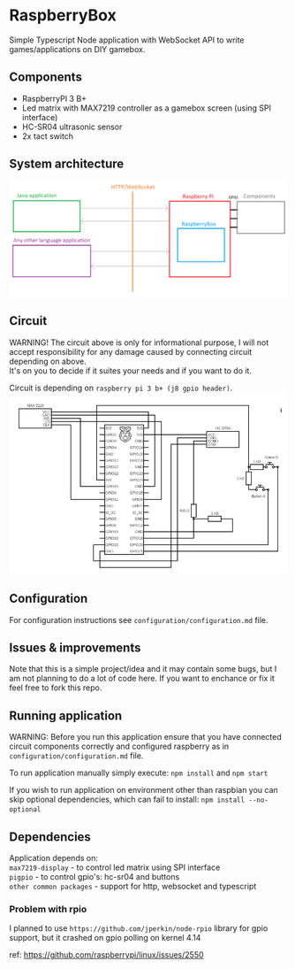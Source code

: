 # RaspberryBox

Simple Typescript Node application with WebSocket API to write games/applications on DIY gamebox.

## Components

* RaspberryPI 3 B+
* Led matrix with MAX7219 controller as a gamebox screen (using SPI interface)
* HC-SR04 ultrasonic sensor
* 2x tact switch

## System architecture

![architecture](docs/architecture.png?raw=true "architecture.png")

## Circuit

WARNING! The circuit above is only for informational purpose, I will not accept responsibility
for any damage caused by connecting circuit depending on above.<br> 
It's on you to decide if it suites your needs and if you want to do it.

Circuit is depending on `raspberry pi 3 b+ (j8 gpio header)`.
![circuit_scheme](docs/circuit.png?raw=true "circuit.png")

## Configuration

For configuration instructions see `configuration/configuration.md` file.

## Issues & improvements

Note that this is a simple project/idea and it may contain some bugs, but I am not planning to do a lot of code here. 
If you want to enchance or fix it feel free to fork this repo.

## Running application

WARNING: Before you run this application ensure that you have connected circuit components correctly and configured raspberry as in `configuration/configuration.md` file.
 
To run application manually simply execute: `npm install` and `npm start`

If you wish to run application on environment other than raspbian you can skip optional dependencies, 
which can fail to install: `npm install --no-optional`

## Dependencies

Application depends on:<br>
`max7219-display` - to control led matrix using SPI interface<br>
`pigpio` - to control gpio's: hc-sr04 and buttons<br>
`other common packages` - support for http, websocket and typescript

### Problem with rpio

I planned to use `https://github.com/jperkin/node-rpio` library for gpio support, 
but it crashed on gpio polling on kernel 4.14<br>

ref: https://github.com/raspberrypi/linux/issues/2550
